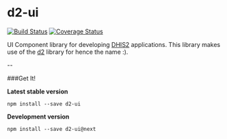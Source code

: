 # d2-ui

[![Build Status](https://travis-ci.org/dhis2/d2-ui.svg)](https://travis-ci.org/dhis2/d2-ui)
[![Coverage Status](https://coveralls.io/repos/dhis2/d2-ui/badge.svg?branch=master&service=github)](https://coveralls.io/github/dhis2/d2-ui?branch=master)

UI Component library for developing [DHIS2](http://www.dhis2.org) applications. This library makes use of the [d2](https://github.com/dhis2/d2) library for hence the name :).

--

###Get It! 

__Latest stable version__
```
npm install --save d2-ui
```

__Development version__
```
npm install --save d2-ui@next
```
